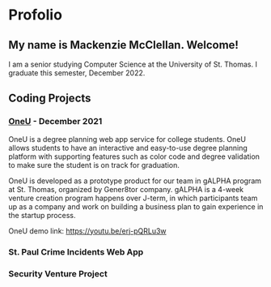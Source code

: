 # Profolio
My name is Mackenzie McClellan. Welcome!
---
I am a senior studying Computer Science at the University of St. Thomas. I graduate this semester, December 2022.
  
Coding Projects
---
### [OneU](https://github.com/tinatrinh1012/OneU) - December 2021
OneU is a degree planning web app service for college students. OneU allows students to have an interactive and easy-to-use degree planning platform with supporting features such as color code and degree validation to make sure the student is on track for graduation.

OneU is developed as a prototype product for our team in gALPHA program at St. Thomas, organized by Gener8tor company. gALPHA is a 4-week venture creation program happens over J-term, in which participants team up as a company and work on building a business plan to gain experience in the startup process.

OneU demo link: https://youtu.be/erj-pQRLu3w
### St. Paul Crime Incidents Web App 

### Security Venture Project
